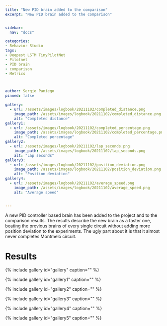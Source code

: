 ```yaml
---
title: "New PID brain added to the comparison"
excerpt: "New PID brain added to the comparison"


sidebar:
  nav: "docs"

categories:
- Behavior Studio
tags:
- Deepest LSTM TinyPilotNet
- Pilotnet
- PID brain
- comparison
- Metrics



author: Sergio Paniego
pinned: false

gallery:
  - url: /assets/images/logbook/20211102/completed_distance.png
    image_path: /assets/images/logbook/20211102/completed_distance.png
    alt: "Completed distance"
gallery1:
  - url: /assets/images/logbook/20211102/completed_percentage.png
    image_path: /assets/images/logbook/20211102/completed_percentage.png
    alt: "Completed percentage"
gallery2:
  - url: /assets/images/logbook/20211102/lap_seconds.png
    image_path: /assets/images/logbook/20211102/lap_seconds.png
    alt: "Lap seconds"
gallery3:
  - url: /assets/images/logbook/20211102/position_deviation.png
    image_path: /assets/images/logbook/20211102/position_deviation.png
    alt: "Position deviation"
gallery4:
  - url: /assets/images/logbook/20211102/average_speed.png
    image_path: /assets/images/logbook/20211102/average_speed.png
    alt: "Average speed"


---
```


A new PID controller based brain has been added to the project and to the comparison results.
The results describe the new brain as a faster one, beating the previous brains of every single circuit without 
adding more position deviation to the experiments. The ugly part about it is that it almost never completes Montmeló circuit.

# Results 

{% include gallery id="gallery" caption="" %}

{% include gallery id="gallery1" caption="" %}

{% include gallery id="gallery2" caption="" %}

{% include gallery id="gallery3" caption="" %}

{% include gallery id="gallery4" caption="" %}

{% include gallery id="gallery5" caption="" %}
